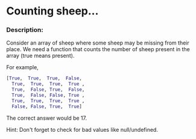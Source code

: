 # Counting sheep...

### Description:
Consider an array of sheep where some sheep may be missing from their place. We need a function that counts the number of sheep present in the array (true means present).

For example,
```python
[True,  True,  True,  False,
  True,  True,  True,  True ,
  True,  False, True,  False,
  True,  False, False, True ,
  True,  True,  True,  True ,
  False, False, True,  True]
```
The correct answer would be 17.

Hint: Don't forget to check for bad values like null/undefined.